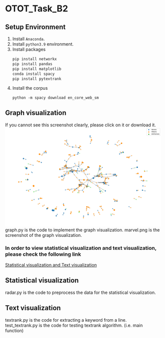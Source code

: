 # OTOT_Task_B2


## Setup Environment
1. Install `Anaconda`.
2. Install `python3.9` environment.
3. Install packages
    ```
    pip install networkx
    pip install pandas
    pip install matplotlib
    conda install spacy
    pip install pytextrank
    ```
4. Install the corpus
    ```
    python -m spacy download en_core_web_sm
    ```
## Graph visualization
If you cannot see this screenshot clearly, please click on it or download it.
![avatar](/marvel.png)
graph.py is the code to implement the graph visualization.
marvel.png is the screenshot of the graph visualization.

### In order to view statistical visualization and text visualization, please check the following link
[Statistical visualization and Text visualization](https://public.tableau.com/app/profile/zhang.junzhe/viz/OTOT_Task_B2/Radarchart)

## Statistical visualization
radar.py is the code to preprocess the data for the statistical visualization.

## Text visualization
textrank.py is the code for extracting a keyword from a line.  
test_textrank.py is the code for testing textrank algorithm. (i.e. main function)